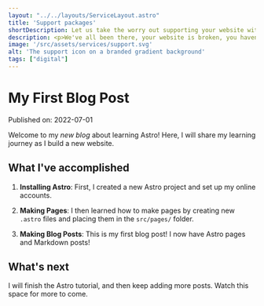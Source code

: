 ```yaml
---
layout: "../../layouts/ServiceLayout.astro"
title: 'Support packages'
shortDescription: Let us take the worry out supporting your website with our bespoke support packages
description: <p>We've all been there, your website is broken, you haven't touched anything but suddenly it's gone. It's scary and unsettling and in the very futuristic sounding 2024 you shouldn't have to put up with that. </p><p>Taking our company core value of "being useful" we want to take the worry out of your website for you with custom support packages tailored to fit your needs.</p>
image: '/src/assets/services/support.svg'
alt: 'The support icon on a branded gradient background'
tags: ["digital"]
---
```

# My First Blog Post

Published on: 2022-07-01

Welcome to my _new blog_ about learning Astro! Here, I will share my learning journey as I build a new website.

## What I've accomplished

1. **Installing Astro**: First, I created a new Astro project and set up my online accounts.

2. **Making Pages**: I then learned how to make pages by creating new `.astro` files and placing them in the `src/pages/` folder.

3. **Making Blog Posts**: This is my first blog post! I now have Astro pages and Markdown posts!

## What's next

I will finish the Astro tutorial, and then keep adding more posts. Watch this space for more to come.